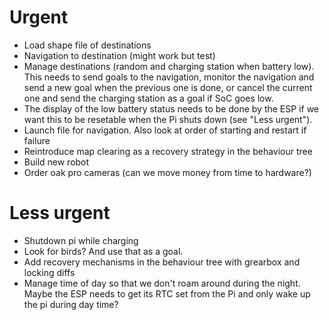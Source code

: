 # Urgent

- Load shape file of destinations
- Navigation to destination (might work but test)
- Manage destinations (random and charging station when battery low).  This needs to send goals to the navigation, monitor the navigation and send a new goal when the previous one is done, or cancel the current one and send the charging station as a goal if SoC goes low.
- The display of the low battery status needs to be done by the ESP if we want this to be resetable when the Pi shuts down (see "Less urgent").
- Launch file for navigation. Also look at order of starting and restart if failure 
- Reintroduce map clearing as a recovery strategy in the behaviour tree
- Build new robot
- Order oak pro cameras (can we move money from time to hardware?)

# Less urgent

- Shutdown pi while charging
- Look for birds? And use that as a goal.
- Add recovery mechanisms in the behaviour tree with grearbox and locking diffs
- Manage time of day so that we don't roam around during the night.  Maybe the ESP needs to get its RTC set from the Pi and only wake up the pi during day time?
